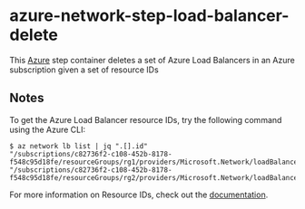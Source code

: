 # azure-network-step-load-balancer-delete

This [Azure](https://azure.microsoft.com/en-us/services/load-balancer/) step container deletes a set of 
Azure Load Balancers in an Azure subscription given a set of resource IDs

## Notes
To get the Azure Load Balancer resource IDs, try the following command using the Azure CLI: 
 ```
$ az network lb list | jq ".[].id"
"/subscriptions/c82736f2-c108-452b-8178-f548c95d18fe/resourceGroups/rg1/providers/Microsoft.Network/loadBalancers/lb1"
"/subscriptions/c82736f2-c108-452b-8178-f548c95d18fe/resourceGroups/rg2/providers/Microsoft.Network/loadBalancers/lb2"
```

For more information on Resource IDs, check out the [documentation]("https://docs.microsoft.com/en-us/rest/api/resources/resources/getbyid"). 

